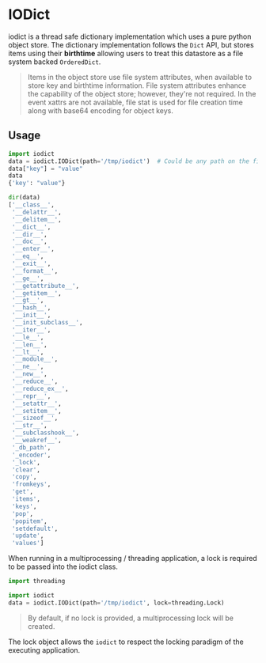 # IODict

iodict is a thread safe dictionary implementation which uses a pure python
object store. The dictionary implementation follows the `Dict` API, but stores
items using their **birthtime** allowing users to treat this datastore as a
file system backed `OrderedDict`.

> Items in the object store use file system attributes, when available to
  store key and birthtime information. File system attributes enhance the
  capability of the object store; however, they're not required. In the
  event xattrs are not available, file stat is used for file creation time
  along with base64 encoding for object keys.

## Usage

``` python
import iodict
data = iodict.IODict(path='/tmp/iodict')  # Could be any path on the file system
data["key"] = "value"
data
{'key': "value"}

dir(data)
['__class__',
 '__delattr__',
 '__delitem__',
 '__dict__',
 '__dir__',
 '__doc__',
 '__enter__',
 '__eq__',
 '__exit__',
 '__format__',
 '__ge__',
 '__getattribute__',
 '__getitem__',
 '__gt__',
 '__hash__',
 '__init__',
 '__init_subclass__',
 '__iter__',
 '__le__',
 '__len__',
 '__lt__',
 '__module__',
 '__ne__',
 '__new__',
 '__reduce__',
 '__reduce_ex__',
 '__repr__',
 '__setattr__',
 '__setitem__',
 '__sizeof__',
 '__str__',
 '__subclasshook__',
 '__weakref__',
 '_db_path',
 '_encoder',
 '_lock',
 'clear',
 'copy',
 'fromkeys',
 'get',
 'items',
 'keys',
 'pop',
 'popitem',
 'setdefault',
 'update',
 'values']
```

When running in a multiprocessing / threading application, a lock is required
to be passed into the iodict class.

``` python
import threading

import iodict
data = iodict.IODict(path='/tmp/iodict', lock=threading.Lock)
```

> By default, if no lock is provided, a multiprocessing lock will be created.

The lock object allows the `iodict` to respect the locking paradigm of the
executing application.
